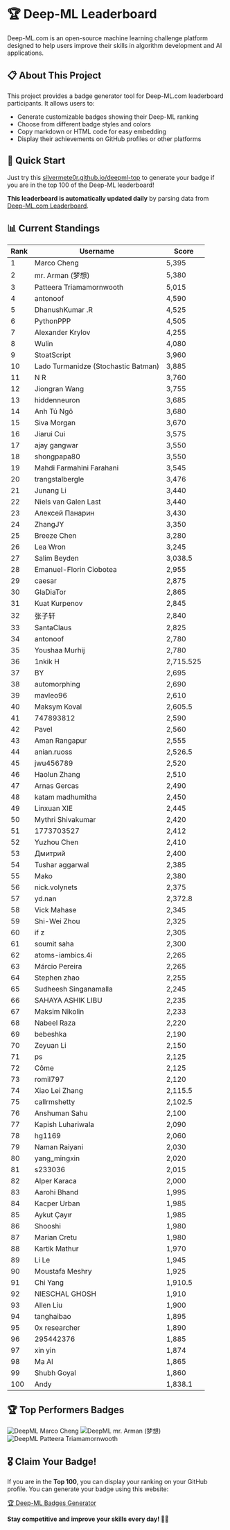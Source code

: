# 🏆 Deep-ML Leaderboard

Deep-ML.com is an open-source machine learning challenge platform designed to help users improve their skills in algorithm development and AI applications.  

## 📋 About This Project

This project provides a badge generator tool for Deep-ML.com leaderboard participants. It allows users to:
- Generate customizable badges showing their Deep-ML ranking
- Choose from different badge styles and colors
- Copy markdown or HTML code for easy embedding
- Display their achievements on GitHub profiles or other platforms

## 🚀 Quick Start

Just try this [silvermete0r.github.io/deepml-top](https://silvermete0r.github.io/deepml-top) to generate your badge if you are in the top 100 of the Deep-ML leaderboard!

**This leaderboard is automatically updated daily** by parsing data from [Deep-ML.com Leaderboard](https://www.deep-ml.com/leaderboard).  

## 📊 Current Standings  

<!-- LEADERBOARD_START -->
| Rank | Username | Score |
|------|---------|-------|
| 1 | Marco Cheng | 5,395 |
| 2 | mr. Arman (梦想) | 5,380 |
| 3 | Patteera Triamamornwooth | 5,015 |
| 4 | antonoof | 4,590 |
| 5 | DhanushKumar .R | 4,525 |
| 6 | PythonPPP | 4,505 |
| 7 | Alexander Krylov | 4,255 |
| 8 | Wulin | 4,080 |
| 9 | StoatScript | 3,960 |
| 10 | Lado Turmanidze (Stochastic Batman) | 3,885 |
| 11 | N R | 3,760 |
| 12 | Jiongran Wang | 3,755 |
| 13 | hiddenneuron | 3,685 |
| 14 | Anh Tú Ngô | 3,680 |
| 15 | Siva Morgan | 3,670 |
| 16 | Jiarui Cui | 3,575 |
| 17 | ajay gangwar | 3,550 |
| 18 | shongpapa80 | 3,550 |
| 19 | Mahdi Farmahini Farahani | 3,545 |
| 20 | trangstalbergle | 3,476 |
| 21 | Junang Li | 3,440 |
| 22 | Niels van Galen Last | 3,440 |
| 23 | Алексей Панарин | 3,430 |
| 24 | ZhangJY | 3,350 |
| 25 | Breeze Chen | 3,280 |
| 26 | Lea Wron | 3,245 |
| 27 | Salim Beyden | 3,038.5 |
| 28 | Emanuel-Florin Ciobotea | 2,955 |
| 29 | caesar | 2,875 |
| 30 | GlaDiaTor | 2,865 |
| 31 | Kuat Kurpenov | 2,845 |
| 32 | 张子轩 | 2,840 |
| 33 | SantaClaus | 2,825 |
| 34 | antonoof | 2,780 |
| 35 | Youshaa Murhij | 2,780 |
| 36 | 1nkik H | 2,715.525 |
| 37 | BY | 2,695 |
| 38 | automorphing | 2,690 |
| 39 | mavleo96 | 2,610 |
| 40 | Maksym Koval | 2,605.5 |
| 41 | 747893812 | 2,590 |
| 42 | Pavel | 2,560 |
| 43 | Aman Rangapur | 2,555 |
| 44 | anian.ruoss | 2,526.5 |
| 45 | jwu456789 | 2,520 |
| 46 | Haolun Zhang | 2,510 |
| 47 | Arnas Gercas | 2,490 |
| 48 | katam madhumitha | 2,450 |
| 49 | Linxuan XIE | 2,445 |
| 50 | Mythri Shivakumar | 2,420 |
| 51 | 1773703527 | 2,412 |
| 52 | Yuzhou Chen | 2,410 |
| 53 | Дмитрий | 2,400 |
| 54 | Tushar aggarwal | 2,385 |
| 55 | Mako | 2,380 |
| 56 | nick.volynets | 2,375 |
| 57 | yd.nan | 2,372.8 |
| 58 | Vick Mahase | 2,345 |
| 59 | Shi-Wei Zhou | 2,325 |
| 60 | if z | 2,305 |
| 61 | soumit saha | 2,300 |
| 62 | atoms-iambics.4i | 2,265 |
| 63 | Márcio Pereira | 2,265 |
| 64 | Stephen zhao | 2,255 |
| 65 | Sudheesh Singanamalla | 2,245 |
| 66 | SAHAYA ASHIK LIBU | 2,235 |
| 67 | Maksim Nikolin | 2,233 |
| 68 | Nabeel Raza | 2,220 |
| 69 | bebeshka | 2,190 |
| 70 | Zeyuan Li | 2,150 |
| 71 | ps | 2,125 |
| 72 | Côme | 2,125 |
| 73 | romil797 | 2,120 |
| 74 | Xiao Lei Zhang | 2,115.5 |
| 75 | callrmshetty | 2,102.5 |
| 76 | Anshuman Sahu | 2,100 |
| 77 | Kapish Luhariwala | 2,090 |
| 78 | hg1169 | 2,060 |
| 79 | Naman Raiyani | 2,030 |
| 80 | yang_mingxin | 2,020 |
| 81 | s233036 | 2,015 |
| 82 | Alper Karaca | 2,000 |
| 83 | Aarohi Bhand | 1,995 |
| 84 | Kacper Urban | 1,985 |
| 85 | Aykut Çayır | 1,985 |
| 86 | Shooshi | 1,980 |
| 87 | Marian Cretu | 1,980 |
| 88 | Kartik Mathur | 1,970 |
| 89 | Li Le | 1,945 |
| 90 | Moustafa Meshry | 1,925 |
| 91 | Chi Yang | 1,910.5 |
| 92 | NIESCHAL GHOSH | 1,910 |
| 93 | Allen Liu | 1,900 |
| 94 | tanghaibao | 1,895 |
| 95 | 0x researcher | 1,890 |
| 96 | 295442376 | 1,885 |
| 97 | xin yin | 1,874 |
| 98 | Ma Al | 1,865 |
| 99 | Shubh Goyal | 1,860 |
| 100 | Andy | 1,838.1 |
<!-- LEADERBOARD_END -->

## 🏆 Top Performers Badges

<!-- BADGES_START -->
![DeepML Marco Cheng](https://img.shields.io/badge/dynamic/json?url=https%3A%2F%2Fraw.githubusercontent.com%2Fsilvermete0r%2Fdeepml-top%2Fmain%2Fbadges.json&query=%24.4091c1a21900bd2c7d3f4e343acddda1.label&prefix=Rank%20&style=for-the-badge&label=%F0%9F%9A%80%20DeepML&color=blue&link=https%3A%2F%2Fwww.deep-ml.com%2Fleaderboard)
![DeepML mr. Arman (梦想)](https://img.shields.io/badge/dynamic/json?url=https%3A%2F%2Fraw.githubusercontent.com%2Fsilvermete0r%2Fdeepml-top%2Fmain%2Fbadges.json&query=%24.1247b1b5b9cd95e98d7ff7438207406f.label&prefix=Rank%20&style=for-the-badge&label=%F0%9F%9A%80%20DeepML&color=blue&link=https%3A%2F%2Fwww.deep-ml.com%2Fleaderboard)
![DeepML Patteera Triamamornwooth](https://img.shields.io/badge/dynamic/json?url=https%3A%2F%2Fraw.githubusercontent.com%2Fsilvermete0r%2Fdeepml-top%2Fmain%2Fbadges.json&query=%24.0eeb1bc570f4ebaca4c3c1d5794e9de9.label&prefix=Rank%20&style=for-the-badge&label=%F0%9F%9A%80%20DeepML&color=blue&link=https%3A%2F%2Fwww.deep-ml.com%2Fleaderboard)
<!-- BADGES_END -->

## 🎖 Claim Your Badge!  

If you are in the **Top 100**, you can display your ranking on your GitHub profile. You can generate your badge using this website:

[🏆 Deep-ML Badges Generator](https://silvermete0r.github.io/deepml-top/)

**Stay competitive and improve your skills every day! 🚀🔥**
